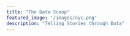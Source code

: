 ```yaml
---
title: "The Data Scoop"
featured_image: '/images/nyc.png'
description: "Telling Stories through Data"
---
```

